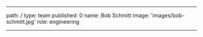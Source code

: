 ---
path: /
type: team
published: 0
name: Bob Schmitt
image: 'images/bob-schmitt.jpg'
role: engineering

-------------------------------

